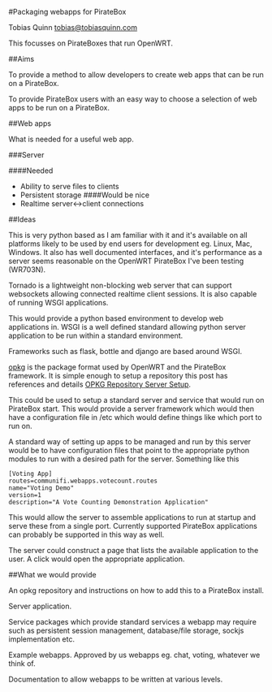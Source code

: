 #Packaging webapps for PirateBox

Tobias Quinn <tobias@tobiasquinn.com>

This focusses on PirateBoxes that run OpenWRT.

##Aims

To provide a method to allow developers to create web apps that can be run on a PirateBox.

To provide PirateBox users with an easy way to choose a selection of web apps to be run on a PirateBox.

##Web apps

What is needed for a useful web app.

###Server

####Needed
* Ability to serve files to clients
* Persistent storage 
####Would be nice
* Realtime server<->client connections

##Ideas

This is very python based as I am familiar with it and it's available on all platforms likely to be used by end users for development eg. Linux, Mac, Windows. It also has well documented interfaces, and it's performance as a server seems reasonable on the OpenWRT PirateBox I've been testing (WR703N).

Tornado is a lightweight non-blocking web server that can support websockets allowing connected realtime client sessions. It is also capable of running WSGI applications.

This would provide a python based environment to develop web applications in. WSGI is a well defined standard allowing python server application to be run within a standard environment.

Frameworks such as flask, bottle and django are based around WSGI.

[opkg](http://code.google.com/p/opkg/) is the package format used by OpenWRT and the PirateBox framework. It is simple enough to setup a repository this post has references and details [OPKG Repository Server Setup](https://groups.google.com/forum/#!topic/opkg-devel/yLg8vyxClow).

This could be used to setup a standard server and service that would run on PirateBox start. This would provide a server framework which would then have a configuration file in /etc which would define things like which port to run on.

A standard way of setting up apps to be managed and run by this server would be to have configuration files that point to the appropriate python modules to run with a desired path for the server. Something like this

	[Voting App]
	routes=communifi.webapps.votecount.routes
	name="Voting Demo"
	version=1
	description="A Vote Counting Demonstration Application"

This would allow the server to assemble applications to run at startup and serve these from a single port. Currently supported PirateBox applications can probably be supported in this way as well.

The server could construct a page that lists the available application to the user. A click would open the appropriate application.

##What we would provide

An opkg repository and instructions on how to add this to a PirateBox install.

Server application.

Service packages which provide standard services a webapp may require such as persistent session management, database/file storage, sockjs implementation etc.

Example webapps. Approved by us webapps eg. chat, voting, whatever we think of.

Documentation to allow webapps to be written at various levels.